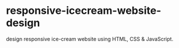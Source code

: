 # responsive-icecream-website-design
design responsive ice-cream website using HTML, CSS &amp; JavaScript.
